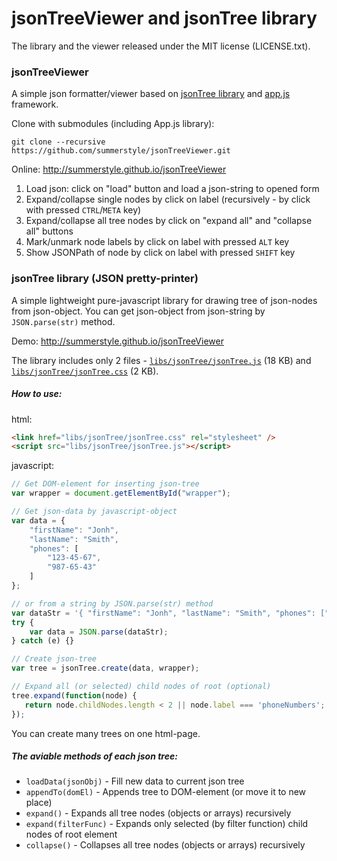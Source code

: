 # jsonTreeViewer and jsonTree library

The library and the viewer released under the MIT license (LICENSE.txt).

### jsonTreeViewer

A simple json formatter/viewer based on [jsonTree library](#jsontree-library) and [app.js](https://github.com/summerstyle/app.js) framework.

Clone with submodules (including App.js library):

```
git clone --recursive https://github.com/summerstyle/jsonTreeViewer.git
```

Online: http://summerstyle.github.io/jsonTreeViewer

1. Load json: click on "load" button and load a json-string to opened form
2. Expand/collapse single nodes by click on label (recursively - by click with pressed `CTRL`/`META` key)
3. Expand/collapse all tree nodes by click on "expand all" and "collapse all" buttons
4. Mark/unmark node labels by click on label with pressed `ALT` key
5. Show JSONPath of node by click on label with pressed `SHIFT` key


### jsonTree library (JSON pretty-printer)

A simple lightweight pure-javascript library for drawing tree of json-nodes from json-object.
You can get json-object from json-string by `JSON.parse(str)` method.

Demo: http://summerstyle.github.io/jsonTreeViewer

The library includes only 2 files - [`libs/jsonTree/jsonTree.js`](https://github.com/summerstyle/jsonTreeViewer/blob/master/libs/jsonTree/jsonTree.js) (18 KB)
and [`libs/jsonTree/jsonTree.css`](https://github.com/summerstyle/jsonTreeViewer/blob/master/libs/jsonTree/jsonTree.css) (2 KB).

##### How to use:

html:
```html
<link href="libs/jsonTree/jsonTree.css" rel="stylesheet" />
<script src="libs/jsonTree/jsonTree.js"></script>
```
javascript:
```javascript
// Get DOM-element for inserting json-tree
var wrapper = document.getElementById("wrapper");

// Get json-data by javascript-object
var data = {
    "firstName": "Jonh",
    "lastName": "Smith",
    "phones": [
        "123-45-67",
        "987-65-43"
    ]
};

// or from a string by JSON.parse(str) method
var dataStr = '{ "firstName": "Jonh", "lastName": "Smith", "phones": ["123-45-67", "987-65-43"]}';
try {
    var data = JSON.parse(dataStr);
} catch (e) {}

// Create json-tree
var tree = jsonTree.create(data, wrapper);

// Expand all (or selected) child nodes of root (optional)
tree.expand(function(node) {
   return node.childNodes.length < 2 || node.label === 'phoneNumbers';
});
```
You can create many trees on one html-page.

##### The aviable methods of each json tree:

* `loadData(jsonObj)` - Fill new data to current json tree
* `appendTo(domEl)` - Appends tree to DOM-element (or move it to new place)
* `expand()` - Expands all tree nodes (objects or arrays) recursively
* `expand(filterFunc)` - Expands only selected (by filter function) child nodes of root element
* `collapse()` - Collapses all tree nodes (objects or arrays) recursively
